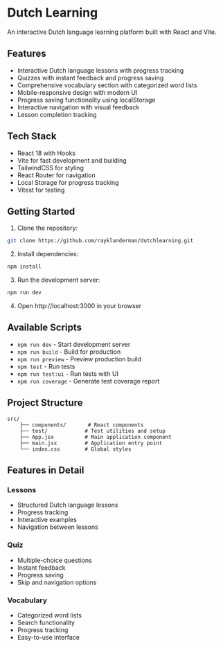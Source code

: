 # Dutch Learning

An interactive Dutch language learning platform built with React and Vite.

## Features

- Interactive Dutch language lessons with progress tracking
- Quizzes with instant feedback and progress saving
- Comprehensive vocabulary section with categorized word lists
- Mobile-responsive design with modern UI
- Progress saving functionality using localStorage
- Interactive navigation with visual feedback
- Lesson completion tracking

## Tech Stack

- React 18 with Hooks
- Vite for fast development and building
- TailwindCSS for styling
- React Router for navigation
- Local Storage for progress tracking
- Vitest for testing

## Getting Started

1. Clone the repository:
```bash
git clone https://github.com/rayklanderman/dutchlearning.git
```

2. Install dependencies:
```bash
npm install
```

3. Run the development server:
```bash
npm run dev
```

4. Open http://localhost:3000 in your browser

## Available Scripts

- `npm run dev` - Start development server
- `npm run build` - Build for production
- `npm run preview` - Preview production build
- `npm test` - Run tests
- `npm run test:ui` - Run tests with UI
- `npm run coverage` - Generate test coverage report

## Project Structure

```
src/
	├── components/       # React components
	├── test/            # Test utilities and setup
	├── App.jsx          # Main application component
	├── main.jsx         # Application entry point
	└── index.css        # Global styles
```

## Features in Detail

### Lessons
- Structured Dutch language lessons
- Progress tracking
- Interactive examples
- Navigation between lessons

### Quiz
- Multiple-choice questions
- Instant feedback
- Progress saving
- Skip and navigation options

### Vocabulary
- Categorized word lists
- Search functionality
- Progress tracking
- Easy-to-use interface